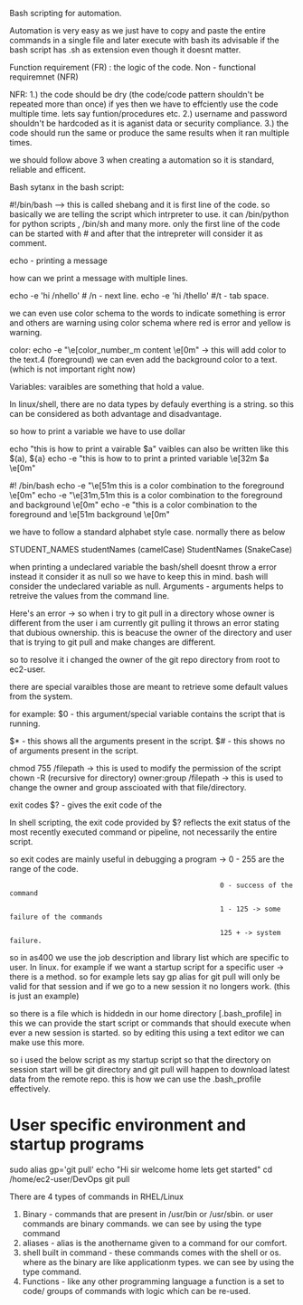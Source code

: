 Bash scripting for automation.

Automation is very easy as we just have to copy and paste the entire commands in a single file and later execute with bash <script-name> its advisable if the bash script has .sh as extension even though it doesnt matter.

Function requirement (FR) : the logic of the code.
Non - functional requiremnet (NFR)

NFR:
1.) the code should be dry (the code/code pattern shouldn't be repeated more than once) if yes then we have to effciently use the code multiple time. lets say funtion/procedures etc.
2.) username and password shouldn't be hardcoded as it is aganist data or security compliance.
3.) the code should run the same or produce the same results when it ran multiple times.

we should follow above 3 when creating a automation so it is standard, reliable and efficent.

Bash sytanx in the bash script:

#!/bin/bash --> this is called shebang and it is first line of the code. so basically we are telling the script which intrpreter to use.
it can /bin/python for python scripts ,  /bin/sh and many more. only the first line of the code can be started with # and after that the intrepreter will consider it as comment.

echo - printing a message 

how can we print a message with multiple lines.

echo -e 'hi /nhello' # /n - next line.
echo -e 'hi /thello' #/t - tab space. 

we can even use color schema to the words to indicate something is error and others are warning using color schema where red is error and yellow is warning.

color: echo -e "\e[color_number_m content \e[0m" -> this will add color to the text.4 (foreground) we can even add the background color to a text.  (which is not important right now)

Variables: varaibles are something that hold a value.

In linux/shell, there are no data types by defauly everthing is a string. so this can be considered as both advantage and disadvantage.

so how to print a variable we have to use dollar

echo "this is how to print a vairable $a" vaibles can also be written like this $(a), ${a}
echo -e "this is how to to print a printed variable \e[32m $a \e[0m"

#! /bin/bash
echo -e "\e[51m this is a color combination to the foreground \e[0m"
echo -e "\e[31m,51m this is a color combination to the foreground and background \e[0m"
echo -e "this is a color combination to the foreground and \e[51m background \e[0m"

we have to follow a standard alphabet style case. normally there as below

STUDENT_NAMES 
studentNames (camelCase)
StudentNames (SnakeCase)

when printing a undeclared variable the bash/shell doesnt throw a error instead it consider it as null so we have to keep this in mind.
bash will consider the undeclared variable as null.
Arguments - arguments helps to retreive the values from the command line.

Here's an error -> so when i try to git pull in a directory whose owner is different from the user i am currently git pulling it throws an error stating that dubious ownership. this is beacuse the owner of the directory and user that is trying to git pull and make changes are different.

so to resolve it i changed the owner of the git repo directory from root to ec2-user.

there are special varaibles those are meant to retrieve some default values from the system.

for example: $0 - this argument/special variable contains the script that is running.

$* - this shows all the arguments present in the script.
$# - this shows no of arguments present in the script.

chmod 755 /filepath -> this is used to modify the permission of the script
chown -R (recursive for directory) owner:group /filepath -> this is used to change the owner and group asscioated with that file/directory.

exit codes $? - gives the exit code of the 

In shell scripting, the exit code provided by $? reflects the exit status of the most recently executed command or pipeline, not necessarily the entire script.

so exit codes are mainly useful in debugging a program ->  0 - 255 are the range of the code.

                                                        0 - success of the command 

                                                        1 - 125 -> some failure of the commands

                                                        125 + -> system failure.

so in as400 we use the job description and library list which are specific to user. 
In linux. for example if we want a startup script for a specific user -> there is a method.
so for example lets say gp alias for git pull will only be valid for that session and if we go to a new session it no longers work. (this is just an example)

so there is a file which is hiddedn in our home directory [.bash_profile] in this we can provide the start script or commands that should execute when ever a new session is started. so by editing this using a text editor we can make use this more.

so i used the below script as my startup script so that the directory on session start will be git directory and git pull will happen to download latest data from the remote repo. this is how we can use the .bash_profile effectively.

# User specific environment and startup programs
sudo alias gp='git pull'
echo "Hi sir welcome home lets get started"
cd /home/ec2-user/DevOps
git pull


There are 4 types of commands in RHEL/Linux

1. Binary - commands that are present in /usr/bin or /usr/sbin. or user commands are binary commands. we can see by using the type command
2. aliases - alias is the anothername given to a command for our comfort.
3. shell built in command - these commands comes with the shell or os. where as the binary are like applicationm types. we can see by using the type command.
4. Functions - like any other programming language a function is a set to code/ groups of commands with logic which can be re-used.